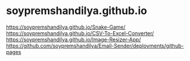 # soypremshandilya.github.io

https://soypremshandilya.github.io/Snake-Game/
https://soypremshandilya.github.io/CSV-To-Excel-Converter/
https://soypremshandilya.github.io/Image-Resizer-App/
https://github.com/soypremshandilya/Email-Sender/deployments/github-pages
